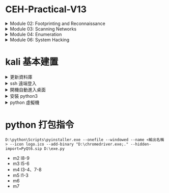# CEH-Practical-V13
<details>
  <summary>Module 02: Footprinting and Reconnaissance</summary>

* Lab1: Google Search

| Command | 功能 |
| --- | --- |
| cache: | 顯示 Google 上一次快取的網頁版本 |
| allinurl: | 搜尋網址（URL）中包含所有指定關鍵字的頁面 |
| inurl: | 搜尋網址中包含指定關鍵字的頁面（單一條件） |
| allintitle: | 搜尋網頁標題（title）中含有所有指定關鍵字的頁面 |
| intitle: | 搜尋網頁標題中包含某個關鍵字 |
| inanchor: | 搜尋超連結文字中包含某個關鍵字 |
| allinanchor: | 搜尋超連結（anchor text）中包含所有指定關鍵字的頁面 |
| related: | 找出與某網站相關或類似的網站 |
| info: | 顯示某網站的基本資訊（快取、相似頁面、連結） |
</details>

<details>
  <summary>Module 03: Scanning Networks</summary>

* Lab 1: Host Discovery

```console
nmap -sn -PR [Traget IP Address]
  -sn: disables port scan

  -PR: ARP ping scan
  -PU: UDP ping scan
  -PE: ICMP ECHO ping scan
  -PP: ICMP timestamp ping scan
  -PM: ICMP Address mask ping scan
  -PS: TCP SYN ping scan
  -PA: TCP ACK ping scan
  -PO: IP Protocol ping scan
```

* Lab 2: Port and Service Discovery

```Console
nmap -sT -v [Traget IP Address]
  -v: enables the verbose output (include all hosts and ports in the output)

  -sT: TCP connect/full open scan
  -sS: stealth scan/TCP helf-open scan
  -sX: Xmas scan
  -sM: TCP Maimon scan
  -sA: ACK flag probe scan
  -sU: UDP scan
  -sI: IDLE/IPID Heard scan
  -sY: SCTP INIT scan
  -sZ: SCTP cookie ECHO scan

nmap -sV [Traget IP Address]
  -sV: detects service versions
nmap -A [Traget IP Address]
  -A: enables aggressiv scan
```

* Lab 3: OS Discovery

| System | Time to Live | TCP Size |
| --- | --- | --- |
| Linux | 64 | 5840 |
| FreeBSD | 64 | 65535 |
| OpenBSD | 255 | 16384 |
| Windows | 128 | 65535 bytes to 1 Gigabyte |
| Cisco Routers | 255 | 4128 |
| Solaris | 255 | 8760 |
| AIX | 255 | 16384 |

```Console
nmap -A [Traget IP Address]
  -A: aggressive scan
nmap -O [Traget IP Address]
  -O: OS discovery
nmap --script smb-os-discovery.nse [Traget IP Address]
  --script: specifies the customized script
  smb-os-discovery.nse: attempts to determine the OS, computer name, domain, workgroup, and current time over the SMB protocol (ports 445 or 139)
```

* Lab 4: Scan beyond IDS and Firewall

```Console
nmap -f [Traget IP Address]
  -f: switch is used to split the IP packet into tiny fragment packets
nmap -g 80 [Traget IP Address]
  -g or --source-port: source port manipulation
nmap -mtu 8 [Traget IP Address]
  -mtu: specifies the number of Maximum Transmission Unit (here,8 bytes of packets)
nmap -D RND:10 [Traget IP Address]
  -D: decoy scan
  RND: generates a random and non-reserved IP addresses (here,10)
nmap -sT -Pn --spoof-mac 0 [Traget IP Address]
  --spoof-mac 0: represents randomizing the MAC address
  -sT: TCP connect/full open scan
  -Pn: skip the host discovery
```

* Lab 5: Network Scanning using Verious Scanning Tools

```Console
msfconsole
  nmap -Pn -sS -A -oX Test 10.10.1.0/24
```
</details>

<details>
  <summary>Module 04: Enumeration</summary>

* Lab 1: NetBIOS Enumeration

```console
nbtstat -a [IP address of the remote machine]
  -a: displays the NetBIOS name table
nbtstat -c
  -c: lists the contents of NetBIOS name cache
net use
  output displays information about the target such as connection status, shared folder/drive and network information
```

* Lab 2: SNMP Enumeration

```console
snmpwalk -v1 -c public [Target IP]
  -v: specifies the SNMP version number (1 or 2c or 3)
  -c: sets a community string
  -v2c: 2c is selected
```

* Lab 4: NFS Enumeration

```console
nmap -p 2049 [Traget IP Address]
  -p: specifies port
```

* Lab 5: DNS Enumeration

```console
dig ns [Traget Domain]
  ns: returns name servers in the result
dig @[NameServer] [Target Domain] axfr
  axfr: retrieves zone information
nslookup > set querytype=soa
  querytype=soa: SOA (Start of Authority) record
nslookup > ls -d [Name Server]
  ls -d: requests a zone transfer of the specified name server
```

* Lab 6: SMTP Enumeration

```console
nmap -p 25 --script=smtp-enum-users [Target IP Address]
  -p: specifies the port
  --script: argument is used to run a given script (here, the script is smtp-enum-users)
nmap -p 25 --script=smtp-open-relay [Target IP Address]
  -p: specifies the port
  –-script: argument is used to run a given script (here, the script is smtp-open-relay)
nmap -p 25 --script=smtp-commands [Target IP Address]
  p: specifies the port
  –-script: argument is used to run a given script (here, the script is smtp-commands)
```
</details>

<details>
  <summary>Module 06: System Hacking</summary>

</details>

# kali 基本建置

<details>
  <summary>更新資料庫</summary>

```console
sudo apt update
sudo apt upgrade & sudo apt dist-upgrade
sudo apt autoremove
```
</details>

<details>
  <summary>ssh 遠端登入</summary>

```console
sudo systemctl start ssh
sudo systemctl enable ssh
```
</details>

<details>
  <summary>開機自動進入桌面</summary>

```console
修改文件：sudo nano /etc/lightdm/lightdm.conf
autologin-user=<name>
autologin-user-timeout=0
```
</details>

<details>
  <summary>安裝 python3</summary>

```console
sudo apt-get upgrade python3
sudo apt-get install python3-venv
```
</details>

<details>
  <summary>python 虛擬機</summary>

* 使用user權限設定
```console
mkdir bhp
cd bhp
python3 -m venv venv3
source venv3/bin/activate
pip install lxml
deactivate
```

* 登入虛擬機常用指令
```console
cd bhp
source venv3/bin/activate
deactivate
```
</details>

# python 打包指令
```console
D:\python\Scripts\pyinstaller.exe --onefile --windowed --name <輸出名稱> --icon logo.ico --add-binary "D:\chromedriver.exe;." --hidden-import=PyQt6.sip D:\exe.py
```
* m2 l8-9
* m3 l5-6
* m4 l3-4、7-8
* m5 l1-3
* m6
* m7
